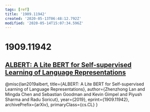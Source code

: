 ```yaml
---
tags: [ref]
title: '1909.11942'
created: '2020-05-13T06:48:12.792Z'
modified: '2020-05-14T15:07:34.596Z'
---
```


# 1909.11942

## [ALBERT: A Lite BERT for Self-supervised Learning of Language Representations](https://arxiv.org/pdf/1909.11942.pdf)

@misc{lan2019albert,
    title={ALBERT: A Lite BERT for Self-supervised Learning of Language Representations},
    author={Zhenzhong Lan and Mingda Chen and Sebastian Goodman and Kevin Gimpel and Piyush Sharma and Radu Soricut},
    year={2019},
    eprint={1909.11942},
    archivePrefix={arXiv},
    primaryClass={cs.CL}
}
